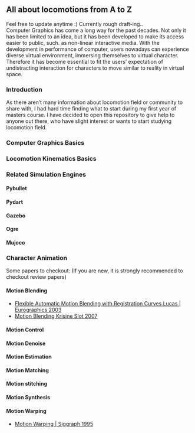 ## All about locomotions from A to Z

Feel free to update anytime :) Currently rough draft-ing..  
Computer Graphics has come a long way for the past decades. Not only it has been limited to an idea, but it has been developed to make its access easier to public, such. as non-linear interactive media. With the development in performance of computer, users nowadays can experience diverse virtual environment, immersing themselves to virtual character. Therefore it has become essential to fit the users’ expectation of undistracting interaction for characters to move similar to reality in virtual space.  

### Introduction
As there aren’t many information about locomotion field or community to share with, I had hard time finding what to start during my first year of masters course. I have decided to open this repository to give help to anyone out there, who have slight interest or wants to start studying locomotion field. 

### Computer Graphics Basics


### Locomotion Kinematics Basics 


### Related Simulation Engines

#### Pybullet
#### Pydart
#### Gazebo
#### Ogre
#### Mujoco

### Character Animation
Some papers to checkout:
(If you are new, it is strongly recommended to checkout review papers)

#### Motion Blending
- [Flexible Automatic Motion Blending with Registration Curves Lucas | Eurographics 2003](https://research.cs.wisc.edu/graphics/Gallery/kovar.vol/RegistrationCurves/regCurves.pdf)
- [Motion Blending Krisine Slot 2007](http://image.diku.dk/projects/media/kristine.slot.07.pdf)

#### Motion Control

#### Motion Denoise

#### Motion Estimation

#### Motion Matching

#### Motion stitching

#### Motion Synthesis

#### Motion Warping
- [Motion Warping | Siggraph 1995](https://homes.cs.washington.edu/~zoran/warpage/warpage.pdf)
